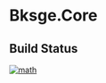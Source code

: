 ﻿# Bksge.Core

## Build Status

[![math](https://github.com/myoukaku/bksge/actions/workflows/math.yml/badge.svg)](https://github.com/myoukaku/bksge/actions/workflows/math.yml)
